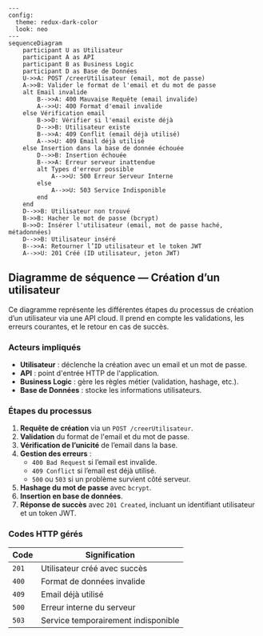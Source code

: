 ```mermaid
---
config:
  theme: redux-dark-color
  look: neo
---
sequenceDiagram
    participant U as Utilisateur
    participant A as API
    participant B as Business Logic
    participant D as Base de Données
    U->>A: POST /creerUtilisateur (email, mot de passe)
    A->>B: Valider le format de l'email et du mot de passe
    alt Email invalide
        B-->>A: 400 Mauvaise Requête (email invalide)
        A-->>U: 400 Format d'email invalide
    else Vérification email
        B->>D: Vérifier si l'email existe déjà
        D-->>B: Utilisateur existe
        B-->>A: 409 Conflit (email déjà utilisé)
        A-->>U: 409 Email déjà utilisé
    else Insertion dans la base de donnée échouée
        D-->>B: Insertion échouée
        B-->>A: Erreur serveur inattendue
        alt Types d'erreur possible
            A-->>U: 500 Erreur Serveur Interne
        else
            A-->>U: 503 Service Indisponible
        end
    end
    D-->>B: Utilisateur non trouvé
    B->>B: Hacher le mot de passe (bcrypt)  
    B->>D: Insérer l'utilisateur (email, mot de passe haché, métadonnées)
    D-->>B: Utilisateur inséré
    B-->>A: Retourner l’ID utilisateur et le token JWT
    A-->>U: 201 Créé (ID utilisateur, jeton JWT)
```

## Diagramme de séquence — Création d’un utilisateur

Ce diagramme représente les différentes étapes du processus de création d’un utilisateur via une API cloud. Il prend en compte les validations, les erreurs courantes, et le retour en cas de succès.

### Acteurs impliqués

- **Utilisateur** : déclenche la création avec un email et un mot de passe.
- **API** : point d'entrée HTTP de l'application.
- **Business Logic** : gère les règles métier (validation, hashage, etc.).
- **Base de Données** : stocke les informations utilisateurs.

### Étapes du processus

1. **Requête de création** via un `POST /creerUtilisateur`.
2. **Validation** du format de l'email et du mot de passe.
3. **Vérification de l’unicité** de l’email dans la base.
4. **Gestion des erreurs** :
   - `400 Bad Request` si l’email est invalide.
   - `409 Conflict` si l’email est déjà utilisé.
   - `500` ou `503` si un problème survient côté serveur.
5. **Hashage du mot de passe** avec `bcrypt`.
6. **Insertion en base de données**.
7. **Réponse de succès** avec `201 Created`, incluant un identifiant utilisateur et un token JWT.

### Codes HTTP gérés

| Code | Signification                     |
|------|----------------------------------|
| `201` | Utilisateur créé avec succès     |
| `400` | Format de données invalide       |
| `409` | Email déjà utilisé               |
| `500` | Erreur interne du serveur        |
| `503` | Service temporairement indisponible |
